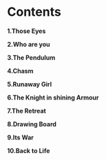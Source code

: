 

# Contents

**1.Those Eyes**

**2.Who are you**

**3.The Pendulum**

**4.Chasm**

**5.Runaway Girl**

**6.The Knight in shining Armour**

**7.The Retreat**

**8.Drawing Board**

**9.Its War**

**10.Back to Life**











